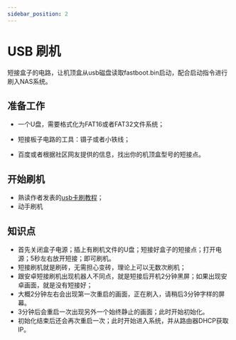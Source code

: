 ```yaml
---
sidebar_position: 2
---
```


# USB 刷机

短接盒子的电路，让机顶盒从usb磁盘读取fastboot.bin启动，配合启动指令进行刷入NAS系统。

##  准备工作

- 一个U盘，需要格式化为FAT16或者FAT32文件系统；

- 短接板子电路的工具：镊子或者小铁线；

- 百度或者根据社区网友提供的信息，找出你的机顶盒型号的短接点。

  

##  开始刷机

- 熟读作者发表的[usb卡刷教程](https://www.ecoo.top/usbflash/usbflash.html)；
- 动手刷机

##  知识点

- 首先关闭盒子电源；插上有刷机文件的U盘；短接好盒子的短接点；打开电源；5秒左右放开短接；即可刷机。
- 短接刷机就是刷砖，无需担心变砖，理论上可以无数次刷机；
- 跟安卓短接刷机出现机器人不同点，就是短接后开机2分钟黑屏；如果出现安卓画面，就是没有短接好；
- 大概2分钟左右会出现第一次重启的画面，正在刷入，请稍后3分钟字样的屏幕。
- 3分钟后会重启一次出现另外一个始终静止的画面；此时开始初始化。
- 初始化结束后还会再次重启一次；此时开始进入系统，并从路由器DHCP获取IP。
